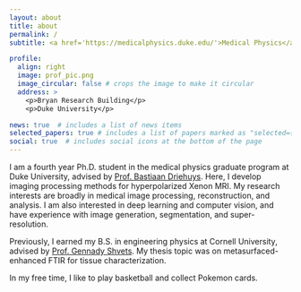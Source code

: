 ```yaml
---
layout: about
title: about
permalink: /
subtitle: <a href='https://medicalphysics.duke.edu/'>Medical Physics</a>. Duke University.

profile:
  align: right
  image: prof_pic.png
  image_circular: false # crops the image to make it circular
  address: >
    <p>Bryan Research Building</p>
    <p>Duke University</p>

news: true  # includes a list of news items
selected_papers: true # includes a list of papers marked as "selected={true}"
social: true  # includes social icons at the bottom of the page
---
```


I am a fourth year Ph.D. student in the medical physics graduate program at Duke University, advised by [Prof. Bastiaan Driehuys](https://sites.duke.edu/driehuyslab/). Here, I develop imaging processing methods for hyperpolarized Xenon MRI. My research interests are broadly in medical image processing, reconstruction, and analysis. I am also interested in deep learning and computer vision, and have experience with image generation, segmentation, and super-resolution.

Previously, I earned my B.S. in engineering physics at Cornell University, advised by [Prof. Gennady Shvets](https://shvets.aep.cornell.edu/). My thesis topic was on metasurfaced-enhanced FTIR for tissue characterization.

In my free time, I like to play basketball and collect Pokemon cards.